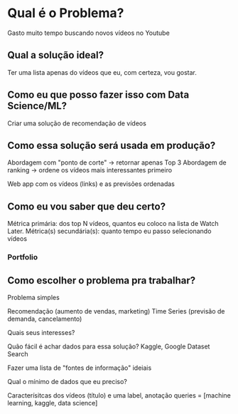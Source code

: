 # Qual é o Problema?

Gasto muito tempo buscando novos vídeos no Youtube

## Qual a solução ideal?

Ter uma lista apenas do vídeos que eu, com certeza, vou gostar.

## Como eu que posso fazer isso com Data Science/ML?

Criar uma solução de recomendação de vídeos

## Como essa solução será usada em produção?

Abordagem com "ponto de corte" -> retornar apenas Top 3
Abordagem de ranking -> ordene os vídeos mais interessantes primeiro

Web app com os vídeos (links) e as previsões ordenadas

## Como eu vou saber que deu certo?

Métrica primária: dos top N vídeos, quantos eu coloco na lista de Watch Later.
Métrica(s) secundária(s): quanto tempo eu passo selecionando vídeos

### Portfolio

## Como escolher o problema pra trabalhar?

Problema simples

Recomendação (aumento de vendas, marketing)
Time Series (previsão de demanda, cancelamento)

Quais seus interesses?


Quão fácil é achar dados para essa solução?
Kaggle, Google Dataset Search

Fazer uma lista de "fontes de informação" ideiais

Qual o mínimo de dados que eu preciso?

Caracterísitcas dos vídeos (título) e uma label, anotação
queries = [machine learning, kaggle, data science]















